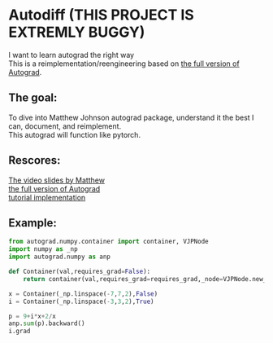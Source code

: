# Autodiff (THIS PROJECT IS EXTREMLY BUGGY)
I want to learn autograd the right way<br>
This is a reimplementation/reengineering based on [the full version of Autograd](https://github.com/hips/autograd).

## The goal:
To dive into Matthew Johnson autograd package, understand it the best I can, document, and reimplement.<br>
This autograd will function like pytorch.

## Rescores:
[The video slides by Matthew](http://videolectures.net/deeplearning2017_johnson_automatic_differentiation/)<br>
[the full version of Autograd](https://github.com/hips/autograd)<br>
[tutorial implementation ](https://github.com/mattjj/autodidact)<br>

## Example:
```python
from autograd.numpy.container import container, VJPNode
import numpy as _np
import autograd.numpy as anp

def Container(val,requires_grad=False):
    return container(val,requires_grad=requires_grad,_node=VJPNode.new_root())

x = Container(_np.linspace(-7,7,2),False)
i = Container(_np.linspace(-3,3,2),True)

p = 9+i*x+2/x
anp.sum(p).backward()
i.grad
```
